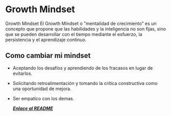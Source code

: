 # Growth Mindset

Growth Mindset
El Growth Mindset o "mentalidad de crecimiento" es un concepto que propone que las habilidades y la inteligencia no son fijas, sino que se pueden desarrollar con el tiempo mediante el esfuerzo, la persistencia y el aprendizaje continuo.

## Como cambiar mi mindset

- Aceptando los desafíos y aprendiendo de los fracasos en lugar de evitarlos.
- Solicitando retroalimentación y tomando la crítica constructiva como una oportunidad de mejora.
- Ser empatico con los demas.

  <strong>*[Enlace al README](./README.md)*</strong>


